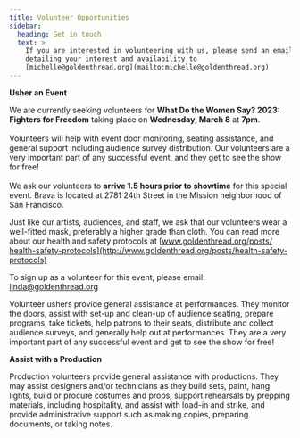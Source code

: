 ```yaml
---
title: Volunteer Opportunities
sidebar:
  heading: Get in touch
  text: >
    If you are interested in volunteering with us, please send an email
    detailing your interest and availability to
    [michelle@goldenthread.org](mailto:michelle@goldenthread.org)
---
```

**Usher an Event**

We are currently seeking volunteers for **What Do the Women Say? 2023: Fighters for Freedom** taking place on **Wednesday, March 8** at **7pm**. \
\
Volunteers will help with event door monitoring, seating assistance, and general support including audience survey distribution. Our volunteers are a very important part of any successful event, and they get to see the show for free!\
\
We ask our volunteers to **arrive 1.5 hours prior to showtime** for this special event. Brava is located at 2781 24th Street in the Mission neighborhood of San Francisco. 

Just like our artists, audiences, and staff, we ask that our volunteers wear a well-fitted mask, preferably a higher grade than cloth. You can read more about our health and safety protocols at [www.goldenthread.org/posts/​health-safety-protocols](http://www.goldenthread.org/posts/health-safety-protocols)

To sign up as a volunteer for this event, please email: [linda@goldenthread.org](mailto:linda@goldenthread.org) 



Volunteer ushers provide general assistance at performances. They monitor the doors, assist with set-up and clean-up of audience seating, prepare programs, take tickets, help patrons to their seats, distribute and collect audience surveys, and generally help out at performances. They are a very important part of any successful event and get to see the show for free!

**Assist with a Production**

Production volunteers provide general assistance with productions. They may assist designers and/or technicians as they build sets, paint, hang lights, build or procure costumes and props, support rehearsals by prepping materials, including hospitality, and assist with load-in and strike, and provide administrative support such as making copies, preparing documents, or taking notes.